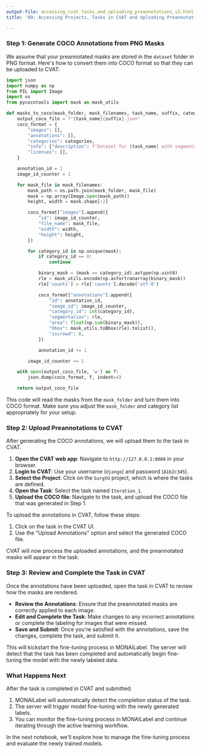 ```yaml
---
output-file: accessing_cvat_tasks_and_uploading_preannotations_v2.html
title: '09: Accessing Projects, Tasks in CVAT and Uploading Preannotations'

---
```




<!-- WARNING: THIS FILE WAS AUTOGENERATED! DO NOT EDIT! -->

### Step 1: Generate COCO Annotations from PNG Masks

We assume that your preannotated masks are stored in the `dataset` folder in PNG format. Here's how to convert them into COCO format so that they can be uploaded to CVAT:

```python
import json
import numpy as np
from PIL import Image
import os
from pycocotools import mask as mask_utils

def masks_to_coco(mask_folder, mask_filenames, task_name, suffix, categories):
    output_coco_file = f"{task_name}{suffix}.json"
    coco_format = {
        "images": [],
        "annotations": [],
        "categories": categories,
        "info": {"description": f"Dataset for {task_name} with segmentation masks"},
        "licenses": [],
    }

    annotation_id = 1
    image_id_counter = 1

    for mask_file in mask_filenames:
        mask_path = os.path.join(mask_folder, mask_file)
        mask = np.array(Image.open(mask_path))
        height, width = mask.shape[:2]

        coco_format["images"].append({
            "id": image_id_counter,
            "file_name": mask_file,
            "width": width,
            "height": height,
        })

        for category_id in np.unique(mask):
            if category_id == 0:
                continue

            binary_mask = (mask == category_id).astype(np.uint8)
            rle = mask_utils.encode(np.asfortranarray(binary_mask))
            rle['counts'] = rle['counts'].decode('utf-8')

            coco_format["annotations"].append({
                "id": annotation_id,
                "image_id": image_id_counter,
                "category_id": int(category_id),
                "segmentation": rle,
                "area": float(np.sum(binary_mask)),
                "bbox": mask_utils.toBbox(rle).tolist(),
                "iscrowd": 0,
            })

            annotation_id += 1

        image_id_counter += 1

    with open(output_coco_file, 'w') as f:
        json.dump(coco_format, f, indent=4)

    return output_coco_file
```

This code will read the masks from the `mask_folder` and turn them into COCO format. Make sure you adjust the `mask_folder` and category list appropriately for your setup.

### Step 2: Upload Preannotations to CVAT

After generating the COCO annotations, we will upload them to the task in CVAT.

1. **Open the CVAT web app**: Navigate to `http://127.0.0.1:8080` in your browser.
2. **Login to CVAT**: Use your username (`django`) and password (`A1b2c345`).
3. **Select the Project**: Click on the `SurgVU` project, which is where the tasks are defined.
4. **Open the Task**: Select the task named `Iteration_1`.
5. **Upload the COCO file**: Navigate to the task, and upload the COCO file that was generated in Step 1.

To upload the annotations in CVAT, follow these steps:
1. Click on the task in the CVAT UI.
2. Use the "Upload Annotations" option and select the generated COCO file.

CVAT will now process the uploaded annotations, and the preannotated masks will appear in the task.

### Step 3: Review and Complete the Task in CVAT

Once the annotations have been uploaded, open the task in CVAT to review how the masks are rendered.

- **Review the Annotations**: Ensure that the preannotated masks are correctly applied to each image.
- **Edit and Complete the Task**: Make changes to any incorrect annotations or complete the labeling for images that were missed.
- **Save and Submit**: Once you're satisfied with the annotations, save the changes, complete the task, and submit it.

This will kickstart the fine-tuning process in MONAILabel. The server will detect that the task has been completed and automatically begin fine-tuning the model with the newly labeled data.

### What Happens Next

After the task is completed in CVAT and submitted:
1. MONAILabel will automatically detect the completion status of the task.
2. The server will trigger model fine-tuning with the newly generated labels.
3. You can monitor the fine-tuning process in MONAILabel and continue iterating through the active learning workflow.

In the next notebook, we'll explore how to manage the fine-tuning process and evaluate the newly trained models.

